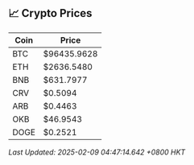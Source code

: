 ## 📈 Crypto Prices

| Coin | Price |
| ---- | ----- |
| BTC | $96435.9628 |
| ETH | $2636.5480 |
| BNB | $631.7977 |
| CRV | $0.5094 |
| ARB | $0.4463 |
| OKB | $46.9543 |
| DOGE | $0.2521 |

_Last Updated: 2025-02-09 04:47:14.642 +0800 HKT_